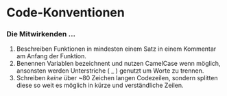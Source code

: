 # Code-Konventionen

### Die Mitwirkenden ...

1. Beschreiben Funktionen in mindesten einem Satz in einem Kommentar am Anfang der Funktion.
2. Benennen Variablen bezeichnent und nutzen CamelCase wenn möglich, ansonsten werden Unterstriche ( _ ) genutzt um Worte zu trennen.
3. Schreiben *keine* über ~80 Zeichen langen Codezeilen, sondern splitten diese so weit es möglich in kürze und verständliche Zeilen.

